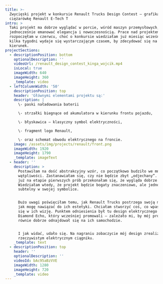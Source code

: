 ```yaml
---
title: >-
  Zwycięski projekt w konkursie Renault Trucks Design Contest – grafika na
  ciężarówkę Renault E-Tech T
intro: >
  Taki projekt ma dobrze wyglądać w porcie, wśród maszyn przemysłowych, a
  jednocześnie emanować elegancja i nowoczesnością. Prace nad projektem
  rozpoczęłam w czerwcu, choć o konkursie wiedziałam już miesiąc wcześniej. Ale
  kilka tygodni wydaje się wystarczającym czasem, by zdecydować się na jakiś
  kierunek.
projectSections:
  - descriptionPosition: bottom
    optionalDescription: ''
    videoUrl: /renault_design_contest_kinga_wojcik.mp4
    isLocal: true
    imageWidth: 640
    imageHeight: 360
    _template: video
  - leftColumnWidth: '50'
    descriptionPosition: top
    header: 'Głównymi elementami projektu są:'
    description: |
      \- paski naładowania baterii

      \- strzałki biegnące od akumulatora w kierunku frontu pojazdu,

      \- błyskawica – klasyczny symbol elektryczności,

      \- fragment logo Renault,

      \- oraz schemat obwodu elektrycznego na froncie.
    image: /assets/img/projects/renault/front.png
    imageWidth: 1920
    imageHeight: 1790
    _template: imageText
  - header: ''
    description: >
      Postawiłam na dość abstrakcyjny wzór, co początkowo budziło we mnie sporo
      wątpliwości. Zastanawiałam się, czy nie będzie zbyt „odjechany”. Jednak
      już na etapie pierwszych prób przekonałam się, że wygląda dobrze.
      Wiedziałam wtedy, że projekt będzie bogaty znaczeniowo, ale jednocześnie
      subtelny w swojej symbolice.


      Dużo uwagi poświęciłam temu, jak Renault Trucks postrzega swoją markę i
      jak mogę nawiązać do ich estetyki. Chciałam stworzyć coś, co wpasowałoby
      się w ich wizję. Punktem odniesienia był tu design elektrycznego pojazdu
      Diamond Echo, który wcześniej promowali – zależało mi, by mój projekt
      równie dobrze odnajdował się na ich samochodzie.


      I jak widać, udało się. Na nagraniu zobaczycie mój design zrealizowany na
      rzeczywistym elektrycznym ciągniku.
    _template: text
  - descriptionPosition: top
    header: ''
    optionalDescription: ''
    videoId: bAc95aBzVVE
    imageWidth: 1280
    imageHeight: 720
    _template: video
---
```


